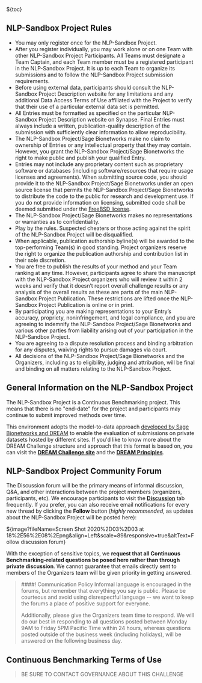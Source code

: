 
${toc}

## **NLP-Sandbox Project Rules**

* You may only register once for the NLP-Sandbox Project.
* After you register individually, you may work alone or on one Team with other NLP-Sandbox Project Participants. All Teams must designate a Team Captain, and each Team member must be a registered participant in the NLP-Sandbox Project. It is up to each Team to organize its submissions and to follow the NLP-Sandbox Project submission requirements.
* Before using external data, participants should consult the NLP-Sandbox Project Description website for any limitations and any additional Data Access Terms of Use affiliated with the Project to verify that their use of a particular external data set is permitted.
* All Entries must be formatted as specified on the particular NLP-Sandbox Project Description website on Synapse. Final Entries must always include a written, publication-quality description of the submission with sufficiently clear information to allow reproducibility.
* The NLP-Sandbox Project/Sage Bionetworks make no claim to ownership of Entries or any intellectual property that they may contain. However, you grant the NLP-Sandbox Project/Sage Bionetworks the right to make public and publish your qualified Entry.
*  Entries may not include any proprietary content such as proprietary software or databases (including software/resources that require usage licenses and agreements). When submitting source code, you should provide it to the  NLP-Sandbox Project/Sage Bionetworks under an open source license that permits the NLP-Sandbox Project/Sage Bionetworks to distribute the code to the public for research and development use. If you do not provide information on licensing, submitted code shall be deemed submitted under the [FreeBSD license](http://www.linfo.org/bsdlicense.html).
*  The NLP-Sandbox Project/Sage Bionetworks makes no representations or warranties as to confidentiality.
*  Play by the rules. Suspected cheaters or those acting against the spirit of the NLP-Sandbox Project will be disqualified.
*  When applicable, publication authorship byline(s) will be awarded to the top-performing Team(s) in good standing. Project organizers reserve the right to organize the publication authorship and contribution list in their sole discretion.
*  You are free to publish the results of your method and your Team ranking at any time. However, participants agree to share the manuscript with the NLP-Sandbox Project organizers who will review it within 2 weeks and verify that it doesn’t report overall challenge results or any analysis of the overall results as these are parts of the main NLP-Sandbox Project Publication. These restrictions are lifted once the NLP-Sandbox Project Publication is online or in print.
*  By participating you are making representations to your Entry’s accuracy, propriety, noninfringement, and legal compliance, and you are agreeing to indemnify the NLP-Sandbox Project/Sage Bionetworks and various other parties from liability arising out of your participation in the NLP-Sandbox Project.
*  You are agreeing to a dispute resolution process and binding arbitration for any disputes, waiving rights to pursue damages via court.
*  All decisions of the NLP-Sandbox Project/Sage Bionetworks and the Organizers, including as to eligibility, judging and attribution, will be final and binding on all matters relating to the NLP-Sandbox Project.

## **General Information on the NLP-Sandbox Project**

The NLP-Sandbox Project is a Continuous Benchmarking project. This means that there is no "end-date" for the project and participants may continue to submit improved methods over time. 

This environment adopts the model-to-data approach [developed by Sage Bionetworks and DREAM](https://www.nature.com/articles/nbt.4128)  to enable the evaluation of submissions on private datasets hosted by different sites. If you'd like to know more about the DREAM Challenge structure and approach that this format is based on, you can visit the [**DREAM Challenge site**](http://dreamchallenges.org) and the [**DREAM Principles**](https://www.synapse.org/#!Synapse:syn6182468/wiki/401779). 

## **NLP-Sandbox Project Community Forum**

The Discussion forum will be the primary means of informal discussion, Q&A, and other interactions between the project members (organizers, participants, etc).  We encourage participants to visit the [**Discussion**](https://www.synapse.org/#!Synapse:syn22277124/discussion/default) tab frequently. If you prefer, you can also receive email notifications for every new thread by clicking the **Follow** button (_highly recommended_, as updates about the NLP-Sandbox Project will be posted here):

${image?fileName=Screen Shot 2020%2D03%2D03 at 18%2E56%2E08%2Epng&align=Left&scale=89&responsive=true&altText=Follow discussion forum}
<br/>

With the exception of sensitive topics, we **request that all Continuous Benchmarking-related questions be posed here rather than through private discussion**.  We cannot guarantee that emails directly sent to members of the Organizers team will be given priority in getting answered.

> ####! Communication Policy
> Informal language is encouraged in the forums, but remember that everything you say is public.  Please be courteous and avoid using disrespectful language -- we want to keep the forums a place of positive support for everyone.
>
> Additionally, please give the Organizers team time to respond.  We will do our best in responding to all questions posted between Monday 9AM to Friday 5PM Pacific Time within 24 hours, whereas questions posted outside of the business week (including holidays), will be answered on the following business day.

## **Continuous Benchmarking Terms of Use**

> BE SURE TO CONTACT GOVERNANCE ABOUT THIS CHALLENGE

